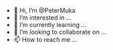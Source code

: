 - 👋 Hi, I’m @PeterMuka
- 👀 I’m interested in ...
- 🌱 I’m currently learning ...
- 💞️ I’m looking to collaborate on ...
- 📫 How to reach me ...

<!---
PeterMuka/PeterMuka is a ✨ special ✨ repository because its `README.md` (this file) appears on your GitHub profile.
You can click the Preview link to take a look at your changes.
--->
